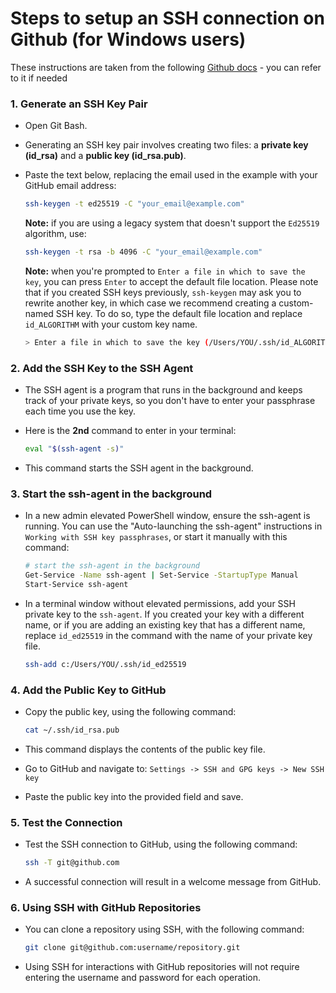 # Steps to setup an SSH connection on Github (for Windows users)

These instructions are taken from the following [Github docs](https://docs.github.com/en/authentication/connecting-to-github-with-ssh/generating-a-new-ssh-key-and-adding-it-to-the-ssh-agent) - you can refer to it if needed

### 1. Generate an SSH Key Pair

- Open Git Bash.

- Generating an SSH key pair involves creating two files: a **private key (id_rsa)** and a **public key (id_rsa.pub)**. 

- Paste the text below, replacing the email used in the example with your GitHub email address:

  ```sh
  ssh-keygen -t ed25519 -C "your_email@example.com"
  ```

  **Note:** if you are using a legacy system that doesn't support the `Ed25519` algorithm, use:
  
  ```sh
  ssh-keygen -t rsa -b 4096 -C "your_email@example.com"
  ```

  **Note:** when you're prompted to `Enter a file in which to save the key`, you can press `Enter` to accept the default file location. Please note that if you created SSH keys previously, `ssh-keygen` may ask you to rewrite another key, in which case we recommend creating a custom-named SSH key. To do so, type the default file location and replace `id_ALGORITHM` with your custom key name.
  
  ```sh
  > Enter a file in which to save the key (/Users/YOU/.ssh/id_ALGORITHM): [Press enter]
  ```

### 2. Add the SSH Key to the SSH Agent

- The SSH agent is a program that runs in the background and keeps track of your private keys, so you don't have to enter your passphrase each time you use the key.

- Here is the **2nd** command to enter in your terminal:

  ```sh
  eval "$(ssh-agent -s)"
  ```

- This command starts the SSH agent in the background.


### 3. Start the ssh-agent in the background

- In a new admin elevated PowerShell window, ensure the ssh-agent is running. You can use the "Auto-launching the ssh-agent" instructions in `Working with SSH key passphrases`, or start it manually with this command:

  ```sh
  # start the ssh-agent in the background
  Get-Service -Name ssh-agent | Set-Service -StartupType Manual
  Start-Service ssh-agent
  ```

- In a terminal window without elevated permissions, add your SSH private key to the `ssh-agent`. If you created your key with a different name, or if you are adding an existing key that has a different name, replace `id_ed25519` in the command with the name of your private key file.

  ```sh
  ssh-add c:/Users/YOU/.ssh/id_ed25519
  ```

### 4. Add the Public Key to GitHub

- Copy the public key, using the following command:

  ```sh
  cat ~/.ssh/id_rsa.pub
  ```

- This command displays the contents of the public key file.

- Go to GitHub and navigate to: `Settings -> SSH and GPG keys -> New SSH key`

- Paste the public key into the provided field and save.

### 5. Test the Connection

- Test the SSH connection to GitHub, using the following command:

  ```sh
  ssh -T git@github.com
  ```

- A successful connection will result in a welcome message from GitHub.

### 6. Using SSH with GitHub Repositories

- You can clone a repository using SSH, with the following command:

  ```sh
  git clone git@github.com:username/repository.git
  ```

- Using SSH for interactions with GitHub repositories will not require entering the username and password for each operation.

